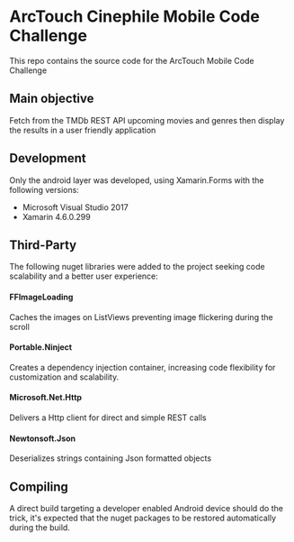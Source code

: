# ArcTouch Cinephile Mobile Code Challenge

This repo contains the source code for the ArcTouch Mobile Code Challenge

## Main objective
Fetch from the TMDb REST API upcoming movies and genres then display the results in a user friendly application

## Development
Only the android layer was developed, using Xamarin.Forms with the following versions:
* Microsoft Visual Studio 2017 
* Xamarin 4.6.0.299

## Third-Party
The following nuget libraries were added to the project seeking code scalability and a better user experience:

#### FFImageLoading
Caches the images on ListViews preventing image flickering during the scroll

#### Portable.Ninject
Creates a dependency injection container, increasing code flexibility for customization and scalability.

#### Microsoft.Net.Http
Delivers a Http client for direct and simple REST calls

#### Newtonsoft.Json
Deserializes strings containing Json formatted objects

## Compiling
A direct build targeting a developer enabled Android device should do the trick, it's expected that the nuget packages to be restored automatically during the build.
